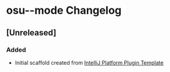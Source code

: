 <!-- Keep a Changelog guide -> https://keepachangelog.com -->

# osu--mode Changelog

## [Unreleased]
### Added
- Initial scaffold created from [IntelliJ Platform Plugin Template](https://github.com/JetBrains/intellij-platform-plugin-template)
